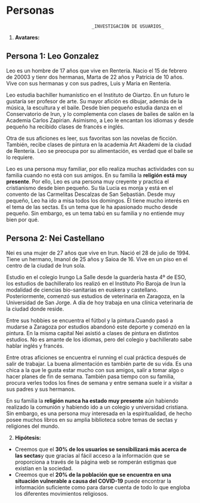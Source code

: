 # Personas

<!--
    Podéis definir varias personas al mismo nivel, o un personaje básico/principal y algunos secundarios. Adaptad la estructura del documento a vuestro caso.

-->

                                    _INVESTIGACIÓN DE USUARIOS_
1. **Avatares:**
## Persona 1: Leo Gonzalez 

Leo es un hombre de 17 años que vive en Rentería. Nacio el 15 de febrero de 20003 y tienr dos hermanas, Marta de 22 años y Patricia de 10 años. Vive con sus hermanas y con sus padres, Luis y Maria en Renteria. 

Leo estudia bachiller humanístico en el Instituto de Oiartzo. En un futuro le gustaría ser profesor de arte. Su mayor afición es dibujar, además de la música, la escultura y el baile. Desde bien pequeño estudia danza en el Conservatorio de Irun, y lo complementa con clases de bailes de salón en la Academia Carlos Zapirian. Asimismo, a Leo le encantan los idiomas y desde pequeño ha recibido clases de francés e inglés.

Otra de sus aficiones es leer, sus favoritas son las novelas de ficción. También, recibe clases de pintura en la academia Art Akademi de la ciudad de Rentería. Leo se preocupa por su alimentación, es verdad que el baile se lo requiere. 

Leo es una persona muy familiar, por ello realiza muchas actividades con su familia cuando no está con sus amigos. En su familia la **religión está muy presente**. Por ello, Leo es una persona muy creyente y practica el cristianismo desde bien pequeño. Su tía Lucia es monja y está en el convento de las Carmelitas Descalzas de San Sebastián. Desde muy pequeño, Leo ha ido a misa todos los domingos. Él tiene mucho interés en el tema de las sectas. Es un tema que le ha apasionado mucho desde pequeño. Sin embargo, es un tema tabú en su familia y no entiende muy bien por qué. 

## Persona 2: Nei Castellano

Nei es una mujer de 27 años que vive en Irun. Nació el 28 de julio de 1994. Tiene un hermano, Imanol de 25 años y Saioa de 16. Vive en un piso en el centro de la ciudad de Irun sola. 
 
Estudio en el colegio Irungo La Salle desde la guardería hasta 4º de ESO, los estudios de bachillerato los realizó en el Instituto Pio Baroja de Irun la modalidad de ciencias bio-sanitarias en euskera y castellano. Posteriormente, comenzó sus estudios de veterinaria en Zaragoza, en la Universidad de San Jorge. A día de hoy trabaja en una clínica veterinaria de la ciudad donde reside.
 
Entre sus hobbies se encuentra el fútbol y la pintura.Cuando pasó a mudarse a Zaragoza por estudios abandonó este deporte y comenzó en la pintura. En la misma capital Nei asistió a clases de pintura en distintos estudios. No es amante de los idiomas, pero del colegio y bachillerato sabe hablar inglés y francés.
 
Entre otras aficiones se encuentra el running el cual práctica después de salir de trabajar. La buena alimentación es también parte de su vida. Es una chica a la que le gusta estar mucho con sus amigos, salir a tomar algo o hacer planes de fin de semana. También pasa tiempo con su familia, procura verles todos los fines de semana y entre semana suele ir a visitar a sus padres y sus hermanos. 

En su familia la **religión nunca ha estado muy presente** aún habiendo realizado la comunión y habiendo ido a un colegio y universidad cristiana. Sin embargo, es una persona muy interesada en la espiritualidad, de hecho posee muchos libros en su amplia biblioteca sobre temas de sectas y religiones del mundo. 


2. **Hipótesis:** 

- Creemos que el **30% de los usuarios se sensibilizará más acerca de las sectas**y que gracias al fácil acceso a la información que se proporciona a través de la página web se romperán estigmas que existían en la sociedad.
- Creemos que el **20% de la población que se encuentra en una situación vulnerable a causa del COVID-19** puede encontrar la información suficiente como para darse cuenta de todo lo que engloba los diferentes movimientos religiosos. 
